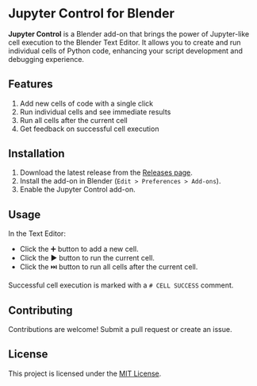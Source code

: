 ## <span style="font-size:larger;">Jupyter Control for Blender</span>

**Jupyter Control** is a Blender add-on that brings the power of Jupyter-like cell execution to the Blender Text Editor. It allows you to create and run individual cells of Python code, enhancing your script development and debugging experience.

## Features

1. Add new cells of code with a single click
2. Run individual cells and see immediate results
3. Run all cells after the current cell
4. Get feedback on successful cell execution

## Installation

1. Download the latest release from the [Releases page](https://github.com/hhhaj/jupyter-control/releases).
2. Install the add-on in Blender (`Edit > Preferences > Add-ons`).
3. Enable the Jupyter Control add-on.

## Usage

In the Text Editor:

- Click the ➕ button to add a new cell.
- Click the ▶️ button to run the current cell.
- Click the ⏭️ button to run all cells after the current cell.

Successful cell execution is marked with a `# CELL SUCCESS` comment.

## Contributing

Contributions are welcome! Submit a pull request or create an issue.

## License

This project is licensed under the [MIT License](LICENSE).
